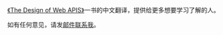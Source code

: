 [《The Design of Web APIS》](./assets/The_Design_of_Web_Apis.pdf)一书的中文翻译，提供给更多想要学习了解的人。



如有任何意见，请发[邮件联系我](mailto:i@ivone.me)。



